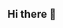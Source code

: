 ## Hi there 👋

<!--
**williamz-007/williamz-007** is a ✨ _special_ ✨ repository because its `README.md` (this file) appears on your GitHub profile.

Here are some ideas to get you started:

- 🔭 I’m currently working on becoming a world class DevOps Engineer
- 🌱 I’m currently learning Cloud/DevOps Engineering
- 👯 I’m looking to collaborate on amazing projects
- 🤔 I’m looking for help with things I do not know
- 💬 Ask me about anything
- 📫 How to reach me: +2349099617621, Whatsapp
- 😄 Pronouns: He/His
- ⚡ Fun fact: Life's Good!
-->
